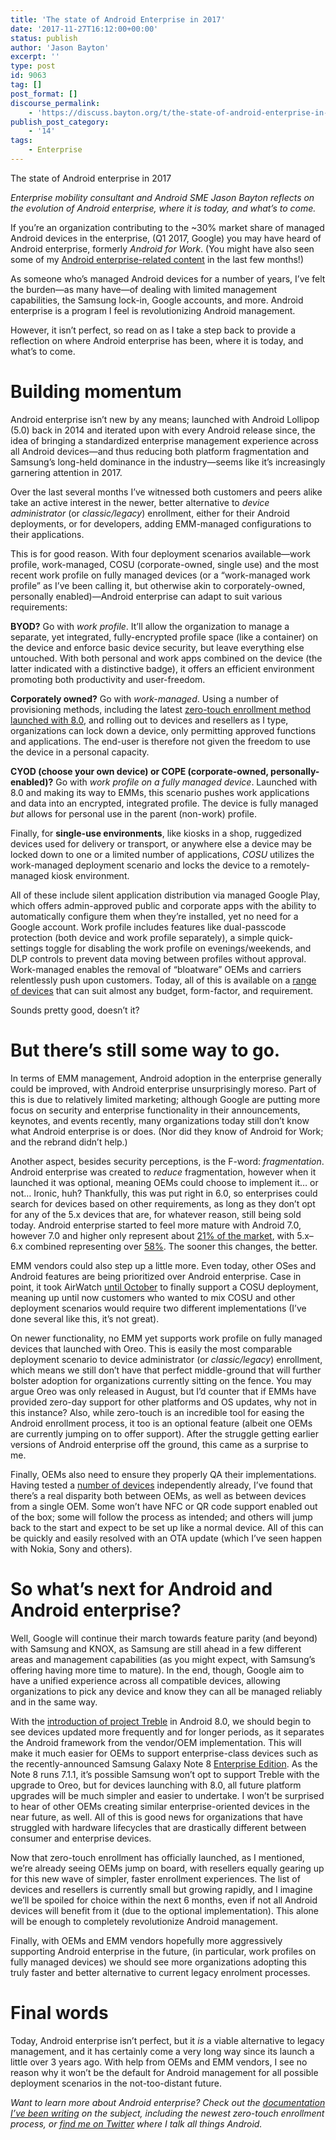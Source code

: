 ```yaml
---
title: 'The state of Android Enterprise in 2017'
date: '2017-11-27T16:12:00+00:00'
status: publish
author: 'Jason Bayton'
excerpt: ''
type: post
id: 9063
tag: []
post_format: []
discourse_permalink:
    - 'https://discuss.bayton.org/t/the-state-of-android-enterprise-in-2017/372'
publish_post_category:
    - '14'
tags:
    - Enterprise
---
```

The state of Android enterprise in 2017

*Enterprise mobility consultant and Android SME Jason Bayton reflects on the evolution of Android enterprise, where it is today, and what’s to come.*

If you’re an organization contributing to the ~30% market share of managed Android devices in the enterprise, (Q1 2017, Google) you may have heard of Android enterprise, formerly *Android for Work*. (You might have also seen some of my [Android enterprise-related content](/android/) in the last few months!)

As someone who’s managed Android devices for a number of years, I’ve felt the burden—as many have—of dealing with limited management capabilities, the Samsung lock-in, Google accounts, and more. Android enterprise is a program I feel is revolutionizing Android management.

However, it isn’t perfect, so read on as I take a step back to provide a reflection on where Android enterprise has been, where it is today, and what’s to come.

Building momentum
=================

Android enterprise isn’t new by any means; launched with Android Lollipop (5.0) back in 2014 and iterated upon with every Android release since, the idea of bringing a standardized enterprise management experience across all Android devices—and thus reducing both platform fragmentation and Samsung’s long-held dominance in the industry—seems like it’s increasingly garnering attention in 2017.

Over the last several months I’ve witnessed both customers and peers alike take an active interest in the newer, better alternative to *device administrator* (or *classic/legacy*) enrollment, either for their Android deployments, or for developers, adding EMM-managed configurations to their applications.

This is for good reason. With four deployment scenarios available—work profile, work-managed, COSU (corporate-owned, single use) and the most recent work profile on fully managed devices (or a “work-managed work profile” as I’ve been calling it, but otherwise akin to corporately-owned, personally enabled)—Android enterprise can adapt to suit various requirements:

**BYOD?** Go with *work profile*. It’ll allow the organization to manage a separate, yet integrated, fully-encrypted profile space (like a container) on the device and enforce basic device security, but leave everything else untouched. With both personal and work apps combined on the device (the latter indicated with a distinctive badge), it offers an efficient environment promoting both productivity and user-freedom.

**Corporately owned?** Go with *work-managed*. Using a number of provisioning methods, including the latest [zero-touch enrollment method launched with 8.0](/android/what-is-android-zero-touch-enrolment/), and rolling out to devices and resellers as I type, organizations can lock down a device, only permitting approved functions and applications. The end-user is therefore not given the freedom to use the device in a personal capacity.

**CYOD (choose your own device) or COPE (corporate-owned, personally-enabled)?** Go with *work profile on a fully managed device*. Launched with 8.0 and making its way to EMMs, this scenario pushes work applications and data into an encrypted, integrated profile. The device is fully managed *but* allows for personal use in the parent (non-work) profile.

Finally, for **single-use environments**, like kiosks in a shop, ruggedized devices used for delivery or transport, or anywhere else a device may be locked down to one or a limited number of applications, *COSU* utilizes the work-managed deployment scenario and locks the device to a remotely-managed kiosk environment.

All of these include silent application distribution via managed Google Play, which offers admin-approved public and corporate apps with the ability to automatically configure them when they’re installed, yet no need for a Google account. Work profile includes features like dual-passcode protection (both device and work profile separately), a simple quick-settings toggle for disabling the work profile on evenings/weekends, and DLP controls to prevent data moving between profiles without approval. Work-managed enables the removal of “bloatware” OEMs and carriers relentlessly push upon customers. Today, all of this is available on a [range of devices](https://www.android.com/intl/en_uk/enterprise/device-catalog/) that can suit almost any budget, form-factor, and requirement.

Sounds pretty good, doesn’t it?

But there’s still some way to go.
=================================

In terms of EMM management, Android adoption in the enterprise generally could be improved, with Android enterprise unsurprisingly moreso. Part of this is due to relatively limited marketing; although Google are putting more focus on security and enterprise functionality in their announcements, keynotes, and events recently, many organizations today still don’t know what Android enterprise is or does. (Nor did they know of Android for Work; and the rebrand didn’t help.)

Another aspect, besides security perceptions, is the F-word: *fragmentation*. Android enterprise was created to *reduce* fragmentation, however when it launched it was optional, meaning OEMs could choose to implement it… or not… Ironic, huh? Thankfully, this was put right in 6.0, so enterprises could search for devices based on other requirements, as long as they don’t opt for any of the 5.x devices that are, for whatever reason, still being sold today. Android enterprise started to feel more mature with Android 7.0, however 7.0 and higher only represent about [21% of the market](https://developer.android.com/about/dashboards/index.html), with 5.x–6.x combined representing over [58%](https://developer.android.com/about/dashboards/index.html). The sooner this changes, the better.

EMM vendors could also step up a little more. Even today, other OSes and Android features are being prioritized over Android enterprise. Case in point, it took AirWatch [until October](https://blogs.air-watch.com/2017/10/airwatch-support-android-enterprise-purpose-built-devices/) to finally support a COSU deployment, meaning up until now customers who wanted to mix COSU and other deployment scenarios would require two different implementations (I’ve done several like this, it’s not great).

On newer functionality, no EMM yet supports work profile on fully managed devices that launched with Oreo. This is easily the most comparable deployment scenario to device administrator (or *classic/legacy*) enrollment, which means we still don’t have that perfect middle-ground that will further bolster adoption for organizations currently sitting on the fence. You may argue Oreo was only released in August, but I’d counter that if EMMs have provided zero-day support for other platforms and OS updates, why not in this instance? Also, while zero-touch is an incredible tool for easing the Android enrollment process, it too is an optional feature (albeit one OEMs are currently jumping on to offer support). After the struggle getting earlier versions of Android enterprise off the ground, this came as a surprise to me.

Finally, OEMs also need to ensure they properly QA their implementations. Having tested a [number of devices](/android/android-enterprise-device-support/) independently already, I’ve found that there’s a real disparity both between OEMs, as well as between devices from a single OEM. Some won’t have NFC or QR code support enabled out of the box; some will follow the process as intended; and others will jump back to the start and expect to be set up like a normal device. All of this can be quickly and easily resolved with an OTA update (which I’ve seen happen with Nokia, Sony and others).

So what’s next for Android and Android enterprise?
==================================================

Well, Google will continue their march towards feature parity (and beyond) with Samsung and KNOX, as Samsung are still ahead in a few different areas and management capabilities (as you might expect, with Samsung’s offering having more time to mature). In the end, though, Google aim to have a unified experience across all compatible devices, allowing organizations to pick any device and know they can all be managed reliably and in the same way.

With the [introduction of project Treble](https://android-developers.googleblog.com/2017/05/here-comes-treble-modular-base-for.html) in Android 8.0, we should begin to see devices updated more frequently and for longer periods, as it separates the Android framework from the vendor/OEM implementation. This will make it much easier for OEMs to support enterprise-class devices such as the recently-announced Samsung Galaxy Note 8 [Enterprise Edition](https://news.samsung.com/us/galaxy-note8-enterprise-edition/). As the Note 8 runs 7.1.1, it’s possible Samsung won’t opt to support Treble with the upgrade to Oreo, but for devices launching with 8.0, all future platform upgrades will be much simpler and easier to undertake. I won’t be surprised to hear of other OEMs creating similar enterprise-oriented devices in the near future, as well. All of this is good news for organizations that have struggled with hardware lifecycles that are drastically different between consumer and enterprise devices.

Now that zero-touch enrollment has officially launched, as I mentioned, we’re already seeing OEMs jump on board, with resellers equally gearing up for this new wave of simpler, faster enrollment experiences. The list of devices and resellers is currently small but growing rapidly, and I imagine we’ll be spoiled for choice within the next 6 months, even if not all Android devices will benefit from it (due to the optional implementation). This alone will be enough to completely revolutionize Android management.

Finally, with OEMs and EMM vendors hopefully more aggressively supporting Android enterprise in the future, (in particular, work profiles on fully managed devices) we should see more organizations adopting this truly faster and better alternative to current legacy enrolment processes.

Final words
===========

Today, Android enterprise isn’t perfect, but it *is* a viable alternative to legacy management, and it has certainly come a very long way since its launch a little over 3 years ago. With help from OEMs and EMM vendors, I see no reason why it won’t be the default for Android management for all possible deployment scenarios in the not-too-distant future.

*Want to learn more about Android enterprise? Check out the* [*documentation I’ve been writing*](/android/) *on the subject, including the newest zero-touch enrollment process, or* [*find me on Twitter*](https://twitter.com/jasonbayton) *where I talk all things Android.*